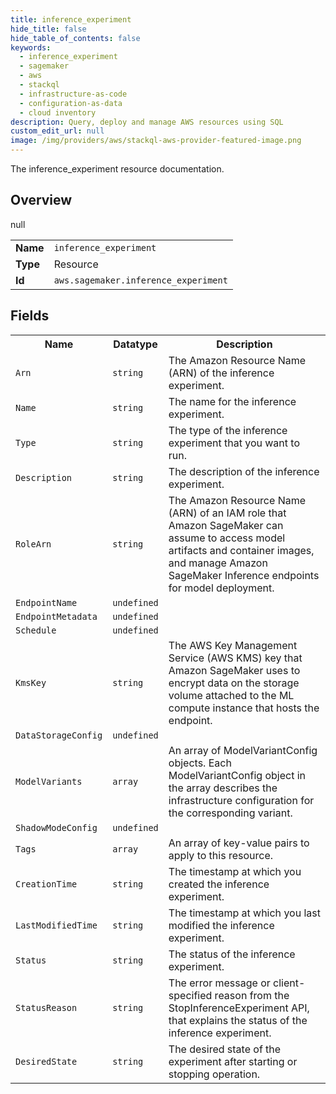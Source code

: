 ```yaml
---
title: inference_experiment
hide_title: false
hide_table_of_contents: false
keywords:
  - inference_experiment
  - sagemaker
  - aws
  - stackql
  - infrastructure-as-code
  - configuration-as-data
  - cloud inventory
description: Query, deploy and manage AWS resources using SQL
custom_edit_url: null
image: /img/providers/aws/stackql-aws-provider-featured-image.png
---
```

The inference_experiment resource documentation.

## Overview
<table><tbody>
<tr><td><b>Name</b></td><td><code>inference_experiment</code></td></tr>
<tr><td><b>Type</b></td><td>Resource</td></tr>
null
<tr><td><b>Id</b></td><td><code>aws.sagemaker.inference_experiment</code></td></tr>
</tbody></table>

## Fields
<table><tbody>
<tr><th>Name</th><th>Datatype</th><th>Description</th></tr>
<tr><td><code>Arn</code></td><td><code>string</code></td><td>The Amazon Resource Name (ARN) of the inference experiment.</td></tr><tr><td><code>Name</code></td><td><code>string</code></td><td>The name for the inference experiment.</td></tr><tr><td><code>Type</code></td><td><code>string</code></td><td>The type of the inference experiment that you want to run.</td></tr><tr><td><code>Description</code></td><td><code>string</code></td><td>The description of the inference experiment.</td></tr><tr><td><code>RoleArn</code></td><td><code>string</code></td><td>The Amazon Resource Name (ARN) of an IAM role that Amazon SageMaker can assume to access model artifacts and container images, and manage Amazon SageMaker Inference endpoints for model deployment.</td></tr><tr><td><code>EndpointName</code></td><td><code>undefined</code></td><td></td></tr><tr><td><code>EndpointMetadata</code></td><td><code>undefined</code></td><td></td></tr><tr><td><code>Schedule</code></td><td><code>undefined</code></td><td></td></tr><tr><td><code>KmsKey</code></td><td><code>string</code></td><td>The AWS Key Management Service (AWS KMS) key that Amazon SageMaker uses to encrypt data on the storage volume attached to the ML compute instance that hosts the endpoint.</td></tr><tr><td><code>DataStorageConfig</code></td><td><code>undefined</code></td><td></td></tr><tr><td><code>ModelVariants</code></td><td><code>array</code></td><td>An array of ModelVariantConfig objects. Each ModelVariantConfig object in the array describes the infrastructure configuration for the corresponding variant.</td></tr><tr><td><code>ShadowModeConfig</code></td><td><code>undefined</code></td><td></td></tr><tr><td><code>Tags</code></td><td><code>array</code></td><td>An array of key-value pairs to apply to this resource.</td></tr><tr><td><code>CreationTime</code></td><td><code>string</code></td><td>The timestamp at which you created the inference experiment.</td></tr><tr><td><code>LastModifiedTime</code></td><td><code>string</code></td><td>The timestamp at which you last modified the inference experiment.</td></tr><tr><td><code>Status</code></td><td><code>string</code></td><td>The status of the inference experiment.</td></tr><tr><td><code>StatusReason</code></td><td><code>string</code></td><td>The error message or client-specified reason from the StopInferenceExperiment API, that explains the status of the inference experiment.</td></tr><tr><td><code>DesiredState</code></td><td><code>string</code></td><td>The desired state of the experiment after starting or stopping operation.</td></tr>
</tbody></table>